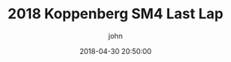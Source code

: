 ---
layout: post
current: post
navigation: True
tags: race
class: post-template
subclass: 'post tag-rides'
author: john

title: 2018 Koppenberg SM4 Last Lap
date: 2018-04-30 20:50:00
description: Colorado’s Queen of the Spring Classics - The Koppenberg!!! Is a 5.5mile road race circuit, with 300ft of elevation gain per lap, and includes 2 miles on a packed dirt road.

video-id: EzPumPkVekM
---